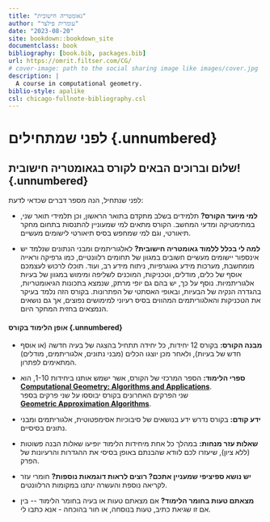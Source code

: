 ```yaml
---
title: "גאומטריה חישובית"
author: "עומרית פילצר"
date: "2023-08-20"
site: bookdown::bookdown_site
documentclass: book
bibliography: [book.bib, packages.bib]
url: https://omrit.filtser.com/CG/
# cover-image: path to the social sharing image like images/cover.jpg
description: |
  A course in computational geometry.
biblio-style: apalike
csl: chicago-fullnote-bibliography.csl
---
```


# לפני שמתחילים {.unnumbered}

## שלום וברוכים הבאים לקורס בגאומטריה חישובית! {.unnumbered}

לפני שנתחיל, הנה מספר דברים שכדאי לדעת:

-   **למי מיועד הקורס?** תלמידים בשלב מתקדם בתואר הראשון, וכן תלמידי תואר שני, במתימטיקה ומדעי המחשב. הקורס מתאים למי שמעוניין להתנסות בתחום מחקר תיאורטי, וגם למי שמחפש בסיס תיאורטי לישומים מעשיים.

-   **למה לי בכלל ללמוד גאומטריה חישובית?** לאלגוריתמים ומבני הנתונים שנלמד יש אינספור יישומים מעשיים חשובים במגוון של תחומים רלוונטיים, כמו גרפיקה וראייה מומחשבת, מערכות מידע גאוגרפיות, ניתוח מידע רב, ועוד. תוכלו לרכוש לעצמכם אוסף של כלים, מודלים, וטכניקות, המוכנים לשליפה ומימוש במגוון של בעיות אלגוריתמיות. נוסף על כך, יש בהם גם יופי מרתק, שנמצא בתכונות הגיאומטריות, בהגדרה הנקיה של הבעיות, ובאופי האסתטי של הפתרונות. בקורס הזה נלמד בעיקר את הטכניקות והאלגוריתמים המהווים בסיס רעיוני למימושים נפוצים, אך גם נושאים הנמצאים בחזית המחקר היום.

#### אופן הלימוד בקורס {.unnumbered}

-   **מבנה הקורס:** בקורס 12 יחידות, כל יחידה תתחיל בהצגה של בעיה חדשה (או אוסף חדש של בעיות), ולאחר מכן יוצגו הכלים (מבני נתונים, אלגוריתמים, מודלים) המתאימים לפתרון.

-   **ספרי הלימוד:** הספר המרכזי של הקורס, אשר ישמש אותנו ביחידות 1-10, הוא \
    [**Computational Geometry: Algorithms and Applications**](http://www.cs.uu.nl/geobook/).\
    שני הפרקים האחרונים בקורס יבוססו על שני פרקים בספר\
    [**Geometric Approximation Algorithms**](https://sarielhp.org/book/).

-   **ידע קודם:** בקורס נדרש ידע בנושאים של סיבוכיות אסימפטוטית, אלגוריתמים ומבני נתונים בסיסיים.

-   **שאלות עזר מנחות:** במהלך כל אחת מיחידות הלימוד יופיעו שאלות הבנה פשוטות (ללא ציון), שיעזרו לכם לוודא שהבנתם באופן בסיסי את ההגדרות והרעיונות של הפרק.

-   **יש נושא ספיציפי שמעניין אתכם? רוצים לראות דוגמאות נוספות?** חומרי עזר לקריאה נוספת והעשרה ינתנו במקומות הרלוונטים. 

-   **מצאתם טעות בחומר הלימוד?** אם מצאתם טעות או בעיה בחומר הלימוד -- בין אם זו שגיאת כתיב, טעות בנוסחה, או חור בהוכחה - אנא כתבו לי.
